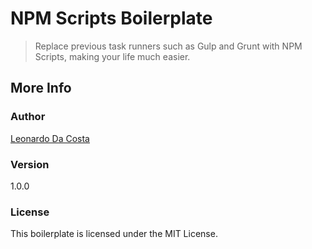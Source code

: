 # NPM Scripts Boilerplate

> Replace previous task runners such as Gulp and Grunt with NPM Scripts, making your life much easier.

## More Info

### Author

[Leonardo Da Costa](https://github.com/costaleonardo)

### Version

1.0.0

### License

This boilerplate is licensed under the MIT License.
